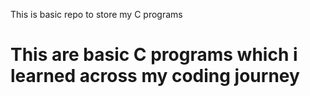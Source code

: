This is basic repo to store my C programs
# This are basic C programs which i learned across my coding journey
